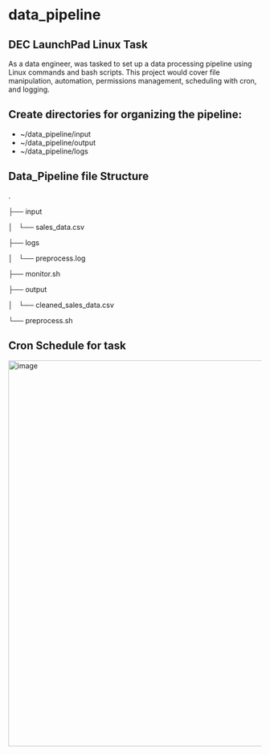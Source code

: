 # data_pipeline
## DEC LaunchPad Linux Task
As a data engineer, was tasked to set up a data processing pipeline using Linux commands and bash scripts. This project would cover file manipulation, automation, permissions management, scheduling with cron, and logging.

## Create directories for organizing the pipeline:
- ~/data_pipeline/input
- ~/data_pipeline/output
- ~/data_pipeline/logs

## Data_Pipeline file Structure
.

├── input

│   └── sales_data.csv

├── logs

│   └── preprocess.log

├── monitor.sh

├── output

│   └── cleaned_sales_data.csv

└── preprocess.sh

## Cron Schedule for task
<img width="1366" height="768" alt="image" src="https://github.com/user-attachments/assets/4fcd5cfc-ad15-44c3-a9ac-0d180225dda1" />
